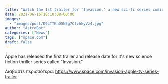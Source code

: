 ```yaml
---
title: "Watch the 1st trailer for 'Invasion,' a new sci-fi series coming to Apple TV+"
date: 2021-06-16T18:10:08+00:00
images:
  - "images/post/K9LTTKnD5N5g7CfvhkyVz4.jpg"
author: "AstroBot"
categories: ["News"]
tags: ["space.com"]
draft: false
---
```


Apple has released the first trailer and release date for it's new science fiction thriller series called "Invasion." 

Διαβάστε περισσότερα: https://www.space.com/invasion-apple-tv-series-trailer
